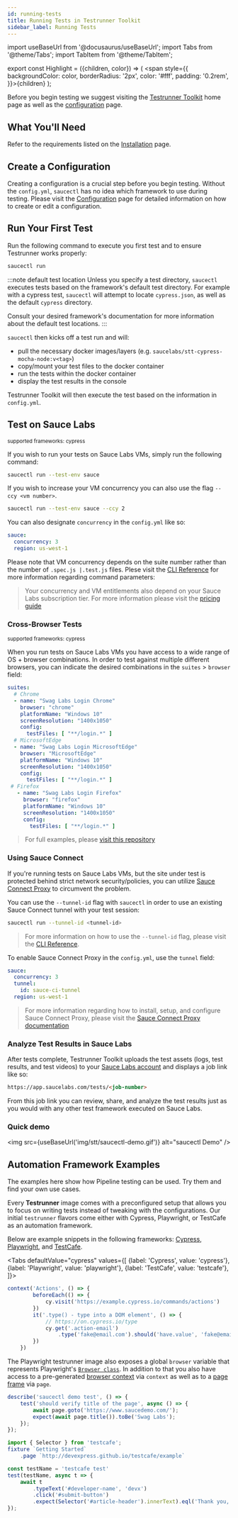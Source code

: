```yaml
---
id: running-tests
title: Running Tests in Testrunner Toolkit
sidebar_label: Running Tests
---
```


import useBaseUrl from '@docusaurus/useBaseUrl';
import Tabs from '@theme/Tabs';
import TabItem from '@theme/TabItem';

export const Highlight = ({children, color}) => ( <span style={{
      backgroundColor: color,
      borderRadius: '2px',
      color: '#fff',
      padding: '0.2rem',
    }}>{children}</span> );

Before you begin testing we suggest visiting the [Testrunner Toolkit](testrunner-toolkit.md) home page as well as the [configuration](configuration.md) page.

## What You'll Need

Refer to the requirements listed on the [Installation](/testrunner-toolkit/installation) page.

## Create a Configuration

Creating a configuration is a crucial step before you begin testing. Without the `config.yml`, `saucectl` has no idea which framework to use during testing. Please visit the [Configuration](configuration.md) page for detailed information on how to create or edit a configuration.

## Run Your First Test

Run the following command to execute you first test and to ensure Testrunner works properly:


```bash
saucectl run
```

:::note default test location
Unless you specify a test directory, `saucectl` executes tests based on the framework's default test directory. For example with a cypress test, `saucectl` will attempt to locate `cypress.json`, as well as the default `cypress` directory.
 
Consult your desired framework's documentation for more information about the default test locations.
:::

`saucectl` then kicks off a test run and will:
* pull the necessary docker images/layers (e.g. `saucelabs/stt-cypress-mocha-node:v<tag>`)
* copy/mount your test files to the docker container
* run the tests within the docker container
* display the test results in the console

Testrunner Toolkit will then execute the test based on the information in `config.yml`. 

## Test on Sauce Labs

<p><small>supported frameworks: <Highlight color="#25c2a0">cypress</Highlight></small></p>

If you wish to run your tests on Sauce Labs VMs, simply run the following command:

```bash
saucectl run --test-env sauce
```

If you wish to increase your VM concurrency you can also use the flag `--ccy <vm number>`. 

```bash
saucectl run --test-env sauce --ccy 2
```

You can also designate `concurrency` in the `config.yml` like so:

```yaml {2}
sauce:
  concurrency: 3
  region: us-west-1
```

Please note that VM concurrency depends on the suite number rather than the number of `.spec.js |.test.js` files. Plese visit the [CLI Reference](/testrunner-toolkit/saucectl#ccy) for more information regarding command parameters:

> Your concurrency and VM entitlements also depend on your Sauce Labs subscription tier. For more information please visit the [pricing guide](https://saucelabs.com/pricing)

### Cross-Browser Tests

<p><small>supported frameworks: <Highlight color="#25c2a0">cypress</Highlight></small></p>

When you run tests on Sauce Labs VMs you have access to a wide range of OS + browser combinations. In order to test against multiple different browsers, you can indicate the desired combinations in the `suites` > `browser` field:

```yaml {4,11,18}
suites:
  # Chrome
  - name: "Swag Labs Login Chrome"
    browser: "chrome"
    platformName: "Windows 10"
    screenResolution: "1400x1050"
    config:
      testFiles: [ "**/login.*" ]
  # MicrosoftEdge
  - name: "Swag Labs Login MicrosoftEdge"
    browser: "MicrosoftEdge"
    platformName: "Windows 10"
    screenResolution: "1400x1050"
    config:
      testFiles: [ "**/login.*" ]
 # Firefox
   - name: "Swag Labs Login Firefox"
     browser: "firefox"
     platformName: "Windows 10"
     screenResolution: "1400x1050"
     config:
       testFiles: [ "**/login.*" ]
```

> For full examples, please [visit this repository](https://github.com/saucelabs-training/demo-js/tree/master/testrunner-toolkit)

### Using Sauce Connect

If you're running tests on Sauce Labs VMs, but the site under test is protected behind strict network security/policies, you can utilize [Sauce Connect Proxy](/secure-connections/sauce-connect) to circumvent the problem.

You can use the `--tunnel-id` flag with `saucectl` in order to use an existing Sauce Connect tunnel with your test session:

```bash
saucectl run --tunnel-id <tunnel-id>
```

> For more information on how to use the `--tunnel-id` flag, please visit the [CLI Reference](/testrunner-toolkit/saucectl#tunnel-id).

To enable Sauce Connect Proxy in the `config.yml`, use the `tunnel` field:

```yaml {3,4}
sauce:
  concurrency: 3
  tunnel:
    id: sauce-ci-tunnel
  region: us-west-1
```

> For more information regarding how to install, setup, and configure Sauce Connect Proxy, please visit the [Sauce Connect Proxy documentation](/secure-connections/sauce-connect)

### Analyze Test Results in Sauce Labs

After tests complete, Testrunner Toolkit uploads the test assets (logs, test results, and test videos) to your [Sauce Labs account](https://app.saucelabs.com) and displays a job link like so:

```html
https://app.saucelabs.com/tests/<job-number>
```
From this job link you can review, share, and analyze the test results just as you would with any other test framework executed on Sauce Labs.

### Quick demo

<img src={useBaseUrl('img/stt/saucectl-demo.gif')} alt="saucectl Demo" />

## Automation Framework Examples

The examples here show how Pipeline testing can be used. Try them and find your own use cases. 

Every __Testrunner__ image comes with a preconfigured setup that allows you to focus on writing tests instead of tweaking with the configurations. Our initial `testrunner` flavors come either with Cypress, Playwright, or TestCafe as an automation framework. 


Below are example snippets in the following frameworks: [Cypress](https://github.com/cypress-io/cypress), [Playwright](https://playwright.dev/#version=v1.0.1&path=docs%2Fcore-concepts.md&q=browser), and [TestCafe](https://devexpress.github.io/testcafe/documentation/reference/test-api/testcontroller/browser.html).


<Tabs
  defaultValue="cypress"
  values={[
    {label: 'Cypress', value: 'cypress'},
    {label: 'Playwright', value: 'playwright'},
    {label: 'TestCafe', value: 'testcafe'},
  ]}>

<TabItem value="cypress">

<!--https://github.com/saucelabs/saucectl/blob/master/tests/e2e/cypress/integration/example.test.js-->

```js
context('Actions', () => {
		beforeEach(() => {
			cy.visit('https://example.cypress.io/commands/actions')
		})
		it('.type() - type into a DOM element', () => {
			// https://on.cypress.io/type
			cy.get('.action-email')
				.type('fake@email.com').should('have.value', 'fake@email.com')
		})
	})
```

</TabItem>
<TabItem value="playwright">

The Playwright testrunner image also exposes a global `browser` variable that represents Playwright's [`Browser class`](https://playwright.dev/#version=v1.0.2&path=docs%2Fcore-concepts.md&q=browser). In addition to that you also have access to a pre-generated [browser context](https://playwright.dev/#version=v1.0.2&path=docs%2Fcore-concepts.md&q=browser-contexts) via `context` as well as to a [page frame](https://playwright.dev/#version=v1.0.2&path=docs%2Fcore-concepts.md&q=pages-and-frames) via `page`.

<!--https://github.com/saucelabs/saucectl/blob/master/tests/e2e/playwright/example.test.js
-->
```js
describe('saucectl demo test', () => {
	test('should verify title of the page', async () => {
		await page.goto('https://www.saucedemo.com/');
		expect(await page.title()).toBe('Swag Labs');
	});
});
```

</TabItem>
<TabItem value="testcafe">

<!--https://github.com/saucelabs/saucectl/blob/master/tests/e2e/testcafe/example.test.js
-->
```js
import { Selector } from 'testcafe';
fixture `Getting Started`
	.page `http://devexpress.github.io/testcafe/example`

const testName = 'testcafe test'
test(testName, async t => {
	await t
		.typeText('#developer-name', 'devx')
		.click('#submit-button')
		.expect(Selector('#article-header').innerText).eql('Thank you, devx!');
});
```

</TabItem>
</Tabs>
